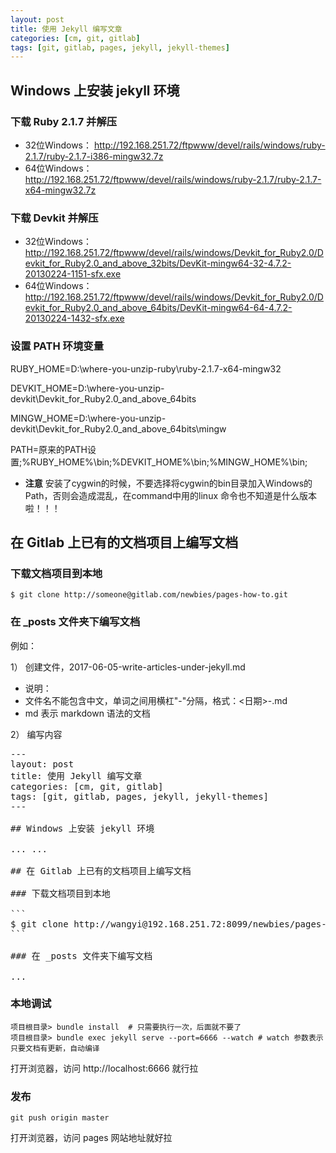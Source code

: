 ```yaml
---
layout: post
title: 使用 Jekyll 编写文章
categories: [cm, git, gitlab]
tags: [git, gitlab, pages, jekyll, jekyll-themes]
---
```


## Windows 上安装 jekyll 环境



### 下载 Ruby 2.1.7 并解压

* 32位Windows： <http://192.168.251.72/ftpwww/devel/rails/windows/ruby-2.1.7/ruby-2.1.7-i386-mingw32.7z>
* 64位Windows： <http://192.168.251.72/ftpwww/devel/rails/windows/ruby-2.1.7/ruby-2.1.7-x64-mingw32.7z>



### 下载 Devkit 并解压

* 32位Windows： <http://192.168.251.72/ftpwww/devel/rails/windows/Devkit_for_Ruby2.0/Devkit_for_Ruby2.0_and_above_32bits/DevKit-mingw64-32-4.7.2-20130224-1151-sfx.exe>
* 64位Windows： <http://192.168.251.72/ftpwww/devel/rails/windows/Devkit_for_Ruby2.0/Devkit_for_Ruby2.0_and_above_64bits/DevKit-mingw64-64-4.7.2-20130224-1432-sfx.exe>




### 设置 PATH 环境变量

RUBY_HOME=D:\where-you-unzip-ruby\ruby-2.1.7-x64-mingw32

DEVKIT_HOME=D:\where-you-unzip-devkit\Devkit_for_Ruby2.0_and_above_64bits

MINGW_HOME=D:\where-you-unzip-devkit\Devkit_for_Ruby2.0_and_above_64bits\mingw

PATH=原来的PATH设置;%RUBY_HOME%\bin;%DEVKIT_HOME%\bin;%MINGW_HOME%\bin;


* **注意** 安装了cygwin的时候，不要选择将cygwin的bin目录加入Windows的Path，否则会造成混乱，在command中用的linux 命令也不知道是什么版本啦！！！





## 在 Gitlab 上已有的文档项目上编写文档


### 下载文档项目到本地

```
$ git clone http://someone@gitlab.com/newbies/pages-how-to.git
```




### 在 _posts 文件夹下编写文档

例如：

1） 创建文件，2017-06-05-write-articles-under-jekyll.md

* 说明：
* 文件名不能包含中文，单词之间用横杠"-"分隔，格式：<日期>-<englisth-description>.md
* md 表示 markdown 语法的文档


2） 编写内容

<pre class="highlight">
---
layout: post
title: 使用 Jekyll 编写文章
categories: [cm, git, gitlab]
tags: [git, gitlab, pages, jekyll, jekyll-themes]
---

## Windows 上安装 jekyll 环境

... ...

## 在 Gitlab 上已有的文档项目上编写文档

### 下载文档项目到本地

```
$ git clone http://wangyi@192.168.251.72:8099/newbies/pages-how-to.git
```

### 在 _posts 文件夹下编写文档

...
</pre>



### 本地调试


```shell
项目根目录> bundle install  # 只需要执行一次，后面就不要了
项目根目录> bundle exec jekyll serve --port=6666 --watch # watch 参数表示只要文档有更新，自动编译
```

打开浏览器，访问 http://localhost:6666 就行拉


### 发布

```shell
git push origin master
```

打开浏览器，访问 pages 网站地址就好拉





